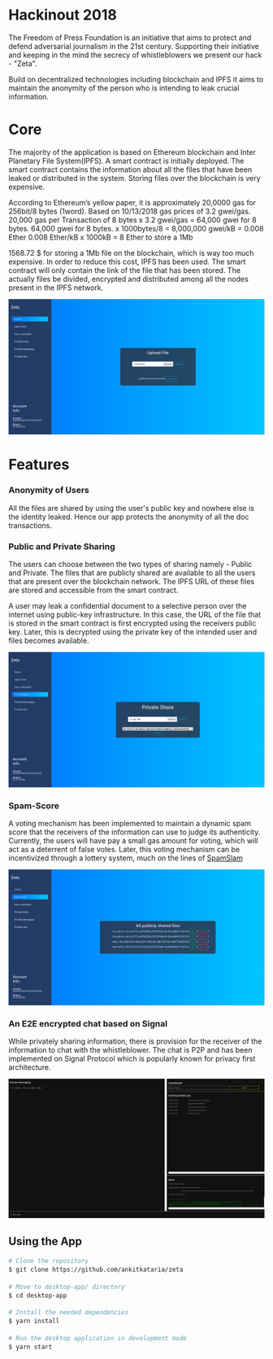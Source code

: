 # Hackinout 2018

The Freedom of Press Foundation is an initiative that aims to protect and defend adversarial journalism in the 21st century. Supporting their initiative and keeping in the mind the
secrecy of whistleblowers we present our hack - "Zeta".

Build on decentralized technologies including blockchain and IPFS it aims to maintain the anonymity of the person who is intending to leak crucial information.

# Core

The majority of the application is based on Ethereum blockchain and Inter Planetary File System(IPFS). A smart contract is initially deployed. The smart contract contains the information about all the files that have been leaked or distributed in the system. Storing files over the blockchain is very expensive.

According to Ethereum’s yellow paper, it is approximately 20,0000 gas for 256bit/8 bytes (1word). Based on 10/13/2018 gas prices of 3.2 gwei/gas.
20,000 gas per Transaction of 8 bytes x 3.2 gwei/gas = 64,000 gwei for 8 bytes.
64,000 gwei for 8 bytes. x 1000bytes/8 = 8,000,000 gwei/kB = 0.008 Ether
0.008 Ether/kB x 1000kB = 8 Ether to store a 1Mb

1568.72 $ for storing a 1Mb file on the blockchain, which is way too much expensive. In order to reduce this cost, IPFS has been used. The smart contract will only contain the link of the file that has been stored. The actually files be divided, encrypted and distributed among all the nodes present in the IPFS network.

![Homepage](/res/image.png)

# Features

### Anonymity of Users

All the files are shared by using the user's public key and nowhere else is the identity leaked. Hence our app protects the anonymity of all the doc transactions.

### Public and Private Sharing

The users can choose between the two types of sharing namely - Public and Private. The files that are publicly shared are available to all the users that are present over the blockchain network. The IPFS URL of these files are stored and accessible from the smart contract.

A user may leak a confidential document to a selective person over the internet using public-key infrastructure. In this case, the URL of the file that is stored in the smart contract is first encrypted using the receivers public key. Later, this is decrypted using the private key of the intended user and files becomes available.

![PublicPrivate share](/res/image2.png)

### Spam-Score

A voting mechanism has been implemented to maintain a dynamic spam score that the receivers of the information can use to judge its authenticity. Currently, the users will have pay a small gas amount for voting, which will act as a deterrent of false votes. Later, this voting mechanism can be incentivized through a lottery system, much on the lines of [SpamSlam](https://github.com/CodeMaxx/SpamSlam)

![Spam score](/res/image1.png)

### An E2E encrypted chat based on Signal

While privately sharing information, there is provision for the receiver of the information to chat with the whistleblower. The chat is P2P and has been implemented on Signal Protocol which is popularly known for privacy first architecture.

![Chat app](/res/image3.png)

## Using the App

```bash
# Clone the repository
$ git clone https://github.com/ankitkataria/zeta

# Move to desktop-app/ directory
$ cd desktop-app

# Install the needed dependencies
$ yarn install

# Run the desktop application in development mode
$ yarn start
```
